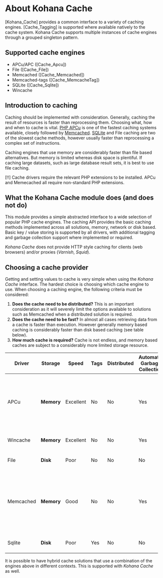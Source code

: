 # About Kohana Cache

[Kohana_Cache] provides a common interface to a variety of caching engines. [Cache_Tagging] is supported where available natively to the cache system. Kohana Cache supports multiple instances of cache engines through a grouped singleton pattern.

## Supported cache engines

 *  APCu/APC ([Cache_Apcu])
 *  File ([Cache_File])
 *  Memcached ([Cache_Memcached])
 *  Memcached-tags ([Cache_MemcacheTag])
 *  SQLite ([Cache_Sqlite])
 *  Wincache

## Introduction to caching

Caching should be implemented with consideration. Generally, caching the result of resources is faster than reprocessing them. Choosing what, how and when to cache is vital. [PHP APCu](http://php.net/manual/en/book.apcu.php) is one of the fastest caching systems available, closely followed by [Memcached](http://memcached.org/). [SQLite](http://www.sqlite.org/) and File caching are two of the slowest cache methods, however usually faster than reprocessing a complex set of instructions.

Caching engines that use memory are considerably faster than file based alternatives. But memory is limited whereas disk space is plentiful. If caching large datasets, such as large database result sets, it is best to use file caching.

[!!] Cache drivers require the relevant PHP extensions to be installed. APCu and Memecached all require non-standard PHP extensions.

## What the Kohana Cache module does (and does not do)

This module provides a simple abstracted interface to a wide selection of popular PHP cache engines. The caching API provides the basic caching methods implemented across all solutions, memory, network or disk based. Basic key / value storing is supported by all drivers, with additional tagging and garbage collection support where implemented or required.

_Kohana Cache_ does not provide HTTP style caching for clients (web browsers) and/or proxies (_Varnish_, _Squid_).

## Choosing a cache provider

Getting and setting values to cache is very simple when using the _Kohana Cache_ interface. The hardest choice is choosing which cache engine to use. When choosing a caching engine, the following criteria must be considered:

 1. __Does the cache need to be distributed?__
    This is an important consideration as it will severely limit the options available to solutions such as Memcached when a distributed solution is required.
 2. __Does the cache need to be fast?__
    In almost all cases retrieving data from a cache is faster than execution. However generally memory based caching is considerably faster than disk based caching (see table below).
 3. __How much cache is required?__
    Cache is not endless, and memory based caches are subject to a considerably more limited storage resource.

Driver           | Storage      | Speed     | Tags     | Distributed | Automatic Garbage Collection | Notes
---------------- | ------------ | --------- | -------- | ----------- | ---------------------------- | -----------------------
APCu             | __Memory__   | Excellent | No       | No          | Yes | Widely available PHP opcode caching solution, improves php execution performance
Wincache         | __Memory__   | Excellent | No       | No          | Yes | Windows variant of APC
File             | __Disk__     | Poor      | No       | No          | No  | Marginally faster than execution
Memcached        | __Memory__   | Good      | No       | No          | Yes | Generally fast distributed solution, but has a speed hit due to variable network latency and serialization
Sqlite           | __Disk__     | Poor      | Yes      | No          | No  | Marginally faster than execution

It is possible to have hybrid cache solutions that use a combination of the engines above in different contexts. This is supported with _Kohana Cache_ as well.

